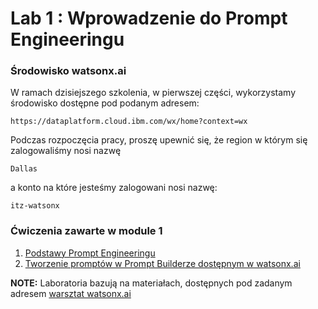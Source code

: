 # Lab 1 : Wprowadzenie do Prompt Engineeringu

### Środowisko watsonx.ai
W ramach dzisiejszego szkolenia, w pierwszej części, wykorzystamy środowisko dostępne pod podanym adresem:
```
https://dataplatform.cloud.ibm.com/wx/home?context=wx
```
Podczas rozpoczęcia pracy, proszę upewnić się, że region w którym się zalogowaliśmy nosi nazwę 
```
Dallas
```
a konto na które jesteśmy zalogowani nosi nazwę:
```
itz-watsonx
```

### Ćwiczenia zawarte w module 1
1. [Podstawy Prompt Engineeringu](./prompt-engineering/prompt-engineering-basics.md)
2. [Tworzenie promptów w Prompt Builderze dostępnym w watsonx.ai](./prompt-engineering/prompt-engineering-exercises.md)

**NOTE:** Laboratoria bazują na materiałach, dostępnych pod zadanym adresem [warsztat watsonx.ai](https://github.ibm.com/ClientEngineering/generative-ai-emea)
